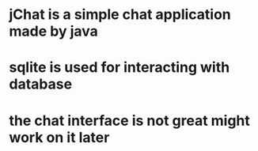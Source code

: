 # jChat is a simple chat application made by java
# sqlite is used for interacting with database
# the chat interface is not great might work on it later
